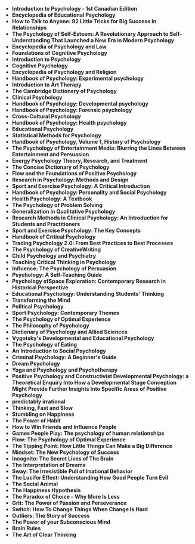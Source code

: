 
<ul>

<li><b><a target="_blank" href="https://github.com/manjunath5496/Psychology-Books/blob/master/pch(1).pdf" style="text-decoration:none;">Introduction to Psychology - 1st Canadian Edition  </a></b></li>

<li><b><a target="_blank" href="https://github.com/manjunath5496/Psychology-Books/blob/master/pch(2).pdf" style="text-decoration:none;">Encyclopedia of Educational Psychology</a></b></li>

<li><b><a target="_blank" href="https://github.com/manjunath5496/Psychology-Books/blob/master/pch(3).pdf" style="text-decoration:none;">How to Talk to Anyone: 92 Little Tricks for Big Success in Relationships</a></b></li>

<li><b><a target="_blank" href="https://github.com/manjunath5496/Psychology-Books/blob/master/pch(4).pdf" style="text-decoration:none;">The Psychology of Self-Esteem: A Revolutionary Approach to Self-Understanding That Launched a New Era in Modern Psychology </a></b></li>

<li><b><a target="_blank" href="https://github.com/manjunath5496/Psychology-Books/blob/master/pch(5).pdf" style="text-decoration:none;">Encyclopedia of Psychology and Law </a></b></li>

<li><b><a target="_blank" href="https://github.com/manjunath5496/Psychology-Books/blob/master/pch(6).pdf" style="text-decoration:none;">Foundations of Cognitive Psychology</a></b></li>

<li><b><a target="_blank" href="https://github.com/manjunath5496/Psychology-Books/blob/master/pch(7).pdf" style="text-decoration:none;">Introduction to Psychology  </a></b></li>

<li><b><a target="_blank" href="https://github.com/manjunath5496/Psychology-Books/blob/master/pch(8).pdf" style="text-decoration:none;">Cognitive Psychology  </a></b></li>

<li><b><a target="_blank" href="https://github.com/manjunath5496/Psychology-Books/blob/master/pch(9).pdf" style="text-decoration:none;">Encyclopedia of Psychology and Religion  </a></b></li>

<li><b><a target="_blank" href="https://github.com/manjunath5496/Psychology-Books/blob/master/pch(10).pdf" style="text-decoration:none;">Handbook of Psychology: Experimental psychology</a></b></li>

<li><b><a target="_blank" href="https://github.com/manjunath5496/Psychology-Books/blob/master/pch(11).pdf" style="text-decoration:none;">Introduction to Art Therapy</a></b></li>

<li><b><a target="_blank" href="https://github.com/manjunath5496/Psychology-Books/blob/master/pch(12).pdf" style="text-decoration:none;">The Cambridge Dictionary of Psychology</a></b></li>

<li><b><a target="_blank" href="https://github.com/manjunath5496/Psychology-Books/blob/master/pch(13).pdf" style="text-decoration:none;">Clinical Psychology </a></b></li>

<li><b><a target="_blank" href="https://github.com/manjunath5496/Psychology-Books/blob/master/pch(14).pdf" style="text-decoration:none;">Handbook of Psychology: Developmental psychology</a></b></li>

<li><b><a target="_blank" href="https://github.com/manjunath5496/Psychology-Books/blob/master/pch(15).pdf" style="text-decoration:none;">Handbook of Psychology: Forensic psychology   </a></b></li>

<li><b><a target="_blank" href="https://github.com/manjunath5496/Psychology-Books/blob/master/pch(16).pdf" style="text-decoration:none;">Cross-Cultural Psychology  </a></b></li>


<li><b><a target="_blank" href="https://github.com/manjunath5496/Psychology-Books/blob/master/pch(17).pdf" style="text-decoration:none;">Handbook of Psychology: Health psychology  </a></b></li>

<li><b><a target="_blank" href="https://github.com/manjunath5496/Psychology-Books/blob/master/pch(18).pdf" style="text-decoration:none;">Educational Psychology</a></b></li>

<li><b><a target="_blank" href="https://github.com/manjunath5496/Psychology-Books/blob/master/pch(19).pdf" style="text-decoration:none;">Statistical Methods for Psychology</a></b></li>

<li><b><a target="_blank" href="https://github.com/manjunath5496/Psychology-Books/blob/master/pch(20).pdf" style="text-decoration:none;">Handbook of Psychology, Volume 1, History of Psychology</a></b></li>

<li><b><a target="_blank" href="https://github.com/manjunath5496/Psychology-Books/blob/master/pch(21).pdf" style="text-decoration:none;">The Psychology of Entertainment Media: Blurring the Lines Between Entertainment and Persuasion  </a></b></li>

<li><b><a target="_blank" href="https://github.com/manjunath5496/Psychology-Books/blob/master/pch(22).pdf" style="text-decoration:none;">Energy Psychology Theory, Research, and Treatment</a></b></li>

<li><b><a target="_blank" href="https://github.com/manjunath5496/Psychology-Books/blob/master/pch(23).pdf" style="text-decoration:none;">The Concise Dictionary of Psychology </a></b></li>

<li><b><a target="_blank" href="https://github.com/manjunath5496/Psychology-Books/blob/master/pch(24).pdf" style="text-decoration:none;">Flow and the Foundations of Positive Psychology </a></b></li>

<li><b><a target="_blank" href="https://github.com/manjunath5496/Psychology-Books/blob/master/pch(25).pdf" style="text-decoration:none;">Research in Psychology: Methods and Design  </a></b></li>

<li><b><a target="_blank" href="https://github.com/manjunath5496/Psychology-Books/blob/master/pch(26).pdf" style="text-decoration:none;">Sport and Exercise Psychology: A Critical Introduction</a></b></li>

<li><b><a target="_blank" href="https://github.com/manjunath5496/Psychology-Books/blob/master/pch(27).pdf" style="text-decoration:none;">Handbook of Psychology: Personality and Social Psychology</a></b></li>

<li><b><a target="_blank" href="https://github.com/manjunath5496/Psychology-Books/blob/master/pch(28).pdf" style="text-decoration:none;">Health Psychology: A Textbook</a></b></li>

<li><b><a target="_blank" href="https://github.com/manjunath5496/Psychology-Books/blob/master/pch(29).pdf" style="text-decoration:none;">The Psychology of Problem Solving</a></b></li>

<li><b><a target="_blank" href="https://github.com/manjunath5496/Psychology-Books/blob/master/pch(30).pdf" style="text-decoration:none;">Generalization in Qualitative Psychology</a></b></li>

<li><b><a target="_blank" href="https://github.com/manjunath5496/Psychology-Books/blob/master/pch(31).pdf" style="text-decoration:none;">Research Methods in Clinical Psychology: An Introduction for Students and Practitioners  </a></b></li>


<li><b><a target="_blank" href="https://github.com/manjunath5496/Psychology-Books/blob/master/pch(32).pdf" style="text-decoration:none;">Sport and Exercise Psychology: The Key Concepts  </a></b></li>

<li><b><a target="_blank" href="https://github.com/manjunath5496/Psychology-Books/blob/master/pch(33).pdf" style="text-decoration:none;">Handbook of Critical Psychology</a></b></li>

<li><b><a target="_blank" href="https://github.com/manjunath5496/Psychology-Books/blob/master/pch(34).pdf" style="text-decoration:none;">Trading Psychology 2.0: From Best Practices to Best Processes</a></b></li>

<li><b><a target="_blank" href="https://github.com/manjunath5496/Psychology-Books/blob/master/pch(35).pdf" style="text-decoration:none;">The Psychology of CreativeWriting</a></b></li>

<li><b><a target="_blank" href="https://github.com/manjunath5496/Psychology-Books/blob/master/pch(36).pdf" style="text-decoration:none;">Child Psychology and Psychiatry </a></b></li>

<li><b><a target="_blank" href="https://github.com/manjunath5496/Psychology-Books/blob/master/pch(37).pdf" style="text-decoration:none;">Teaching Critical Thinking in Psychology</a></b></li>

<li><b><a target="_blank" href="https://github.com/manjunath5496/Psychology-Books/blob/master/pch(38).pdf" style="text-decoration:none;">Influence: The Psychology of Persuasion  </a></b></li>

<li><b><a target="_blank" href="https://github.com/manjunath5496/Psychology-Books/blob/master/pch(39).pdf" style="text-decoration:none;">Psychology: A Self-Teaching Guide  </a></b></li>

<li><b><a target="_blank" href="https://github.com/manjunath5496/Psychology-Books/blob/master/pch(40).pdf" style="text-decoration:none;">Psychology ofSpace Exploration: Contemporary Research in Historical Perspective  </a></b></li>

<li><b><a target="_blank" href="https://github.com/manjunath5496/Psychology-Books/blob/master/pch(41).pdf" style="text-decoration:none;">Educational Psychology: Understanding Students' Thinking</a></b></li>

<li><b><a target="_blank" href="https://github.com/manjunath5496/Psychology-Books/blob/master/pch(42).pdf" style="text-decoration:none;">Transforming the Mind</a></b></li>

<li><b><a target="_blank" href="https://github.com/manjunath5496/Psychology-Books/blob/master/pch(43).pdf" style="text-decoration:none;">Political Psychology</a></b></li>

<li><b><a target="_blank" href="https://github.com/manjunath5496/Psychology-Books/blob/master/pch(44).pdf" style="text-decoration:none;">Sport Psychology: Contemporary Themes </a></b></li>

<li><b><a target="_blank" href="https://github.com/manjunath5496/Psychology-Books/blob/master/pch(45).pdf" style="text-decoration:none;">The Psychology of Optimal Experience</a></b></li>

<li><b><a target="_blank" href="https://github.com/manjunath5496/Psychology-Books/blob/master/pch(46).pdf" style="text-decoration:none;">The Philosophy of Psychology   </a></b></li>

<li><b><a target="_blank" href="https://github.com/manjunath5496/Psychology-Books/blob/master/pch(47).pdf" style="text-decoration:none;">Dictionary of Psychology and Allied Sciences </a></b></li>


<li><b><a target="_blank" href="https://github.com/manjunath5496/Psychology-Books/blob/master/pch(48).pdf" style="text-decoration:none;">Vygotsky's Developmental and Educational Psychology  </a></b></li>

<li><b><a target="_blank" href="https://github.com/manjunath5496/Psychology-Books/blob/master/pch(49).pdf" style="text-decoration:none;">The Psychology of Eating</a></b></li>

<li><b><a target="_blank" href="https://github.com/manjunath5496/Psychology-Books/blob/master/pch(50).pdf" style="text-decoration:none;">An Introduction to Social Psychology</a></b></li>

<li><b><a target="_blank" href="https://github.com/manjunath5496/Psychology-Books/blob/master/pch(51).pdf" style="text-decoration:none;">Criminal Psychology: A Beginner's Guide </a></b></li>

<li><b><a target="_blank" href="https://github.com/manjunath5496/Psychology-Books/blob/master/pch(52).pdf" style="text-decoration:none;">Dream Psychology  </a></b></li>

<li><b><a target="_blank" href="https://github.com/manjunath5496/Psychology-Books/blob/master/pch(53).pdf" style="text-decoration:none;">Yoga and Psychology and Psychotherapy</a></b></li>

<li><b><a target="_blank" href="https://github.com/manjunath5496/Psychology-Books/blob/master/pch(54).pdf" style="text-decoration:none;">Positive Psychology and Constructivist Developmental Psychology: a Theoretical Enquiry Into How a Developmental Stage Conception Might Provide Further Insights Into Specific Areas of Positive Psychology </a></b></li>

<li><b><a target="_blank" href="https://github.com/manjunath5496/Psychology-Books/blob/master/pch(55).pdf" style="text-decoration:none;">predictably irrational </a></b></li>

<li><b><a target="_blank" href="https://github.com/manjunath5496/Psychology-Books/blob/master/pch(56).pdf" style="text-decoration:none;">Thinking, Fast and Slow  </a></b></li>

<li><b><a target="_blank" href="https://github.com/manjunath5496/Psychology-Books/blob/master/pch(57).pdf" style="text-decoration:none;">Stumbling on Happiness</a></b></li>

<li><b><a target="_blank" href="https://github.com/manjunath5496/Psychology-Books/blob/master/pch(58).pdf" style="text-decoration:none;">The Power of Habit </a></b></li>

<li><b><a target="_blank" href="https://github.com/manjunath5496/Psychology-Books/blob/master/pch(59).pdf" style="text-decoration:none;">How to Win Friends and Influence People</a></b></li>

<li><b><a target="_blank" href="https://github.com/manjunath5496/Psychology-Books/blob/master/pch(60).pdf" style="text-decoration:none;">Games People Play: The psychology of human relationships</a></b></li>

<li><b><a target="_blank" href="https://github.com/manjunath5496/Psychology-Books/blob/master/pch(61).pdf" style="text-decoration:none;">Flow: The Psychology of Optimal Experience</a></b></li>

<li><b><a target="_blank" href="https://github.com/manjunath5496/Psychology-Books/blob/master/pch(62).pdf" style="text-decoration:none;">The Tipping Point: How Little Things Can Make a Big Difference  </a></b></li>


<li><b><a target="_blank" href="https://github.com/manjunath5496/Psychology-Books/blob/master/pch(63).pdf" style="text-decoration:none;">Mindset: The New Psychology of Success  </a></b></li>


<li><b><a target="_blank" href="https://github.com/manjunath5496/Psychology-Books/blob/master/pch(64).pdf" style="text-decoration:none;">Incognito: The Secret Lives of The Brain</a></b></li>

<li><b><a target="_blank" href="https://github.com/manjunath5496/Psychology-Books/blob/master/pch(65).pdf" style="text-decoration:none;">The Interpretation of Dreams</a></b></li>

<li><b><a target="_blank" href="https://github.com/manjunath5496/Psychology-Books/blob/master/pch(66).pdf" style="text-decoration:none;">Sway: The Irresistible Pull of Irrational Behavior </a></b></li>

<li><b><a target="_blank" href="https://github.com/manjunath5496/Psychology-Books/blob/master/pch(67).pdf" style="text-decoration:none;">The Lucifer Effect: Understanding How Good People Turn Evil  </a></b></li>

<li><b><a target="_blank" href="https://github.com/manjunath5496/Psychology-Books/blob/master/pch(68).pdf" style="text-decoration:none;">The Social Animal</a></b></li>

<li><b><a target="_blank" href="https://github.com/manjunath5496/Psychology-Books/blob/master/pch(69).pdf" style="text-decoration:none;">The Happiness Hypothesis </a></b></li>

<li><b><a target="_blank" href="https://github.com/manjunath5496/Psychology-Books/blob/master/pch(70).pdf" style="text-decoration:none;">The Paradox of Choice – Why More Is Less </a></b></li>

<li><b><a target="_blank" href="https://github.com/manjunath5496/Psychology-Books/blob/master/pch(71).pdf" style="text-decoration:none;">Grit: The Power of Passion and Perseverance </a></b></li>

<li><b><a target="_blank" href="https://github.com/manjunath5496/Psychology-Books/blob/master/pch(72).pdf" style="text-decoration:none;">Switch: How To Change Things When Change Is Hard</a></b></li>

<li><b><a target="_blank" href="https://github.com/manjunath5496/Psychology-Books/blob/master/pch(73).pdf" style="text-decoration:none;">Outliers: The Story of Success </a></b></li>

<li><b><a target="_blank" href="https://github.com/manjunath5496/Psychology-Books/blob/master/pch(74).pdf" style="text-decoration:none;">The Power of your Subconscious Mind </a></b></li>

<li><b><a target="_blank" href="https://github.com/manjunath5496/Psychology-Books/blob/master/pch(75).pdf" style="text-decoration:none;">Brain Rules</a></b></li>

<li><b><a target="_blank" href="https://github.com/manjunath5496/Psychology-Books/blob/master/pch(76).pdf" style="text-decoration:none;">The Art of Clear Thinking</a></b></li>






</ul>

